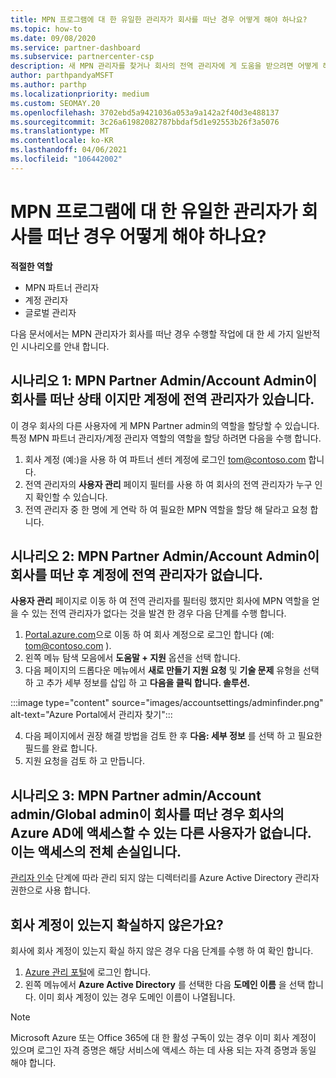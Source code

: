 ```yaml
---
title: MPN 프로그램에 대 한 유일한 관리자가 회사를 떠난 경우 어떻게 해야 하나요?
ms.topic: how-to
ms.date: 09/08/2020
ms.service: partner-dashboard
ms.subservice: partnercenter-csp
description: 새 MPN 관리자를 찾거나 회사의 전역 관리자에 게 도움을 받으려면 어떻게 해야 하는지 알아보세요. 또한 새 파트너 센터 전역 관리자를 추가 하는 방법에 대해 알아봅니다.
author: parthpandyaMSFT
ms.author: parthp
ms.localizationpriority: medium
ms.custom: SEOMAY.20
ms.openlocfilehash: 3702ebd5a9421036a053a9a142a2f40d3e488137
ms.sourcegitcommit: 3c26a61982082787bbdaf5d1e92553b26f3a5076
ms.translationtype: MT
ms.contentlocale: ko-KR
ms.lasthandoff: 04/06/2021
ms.locfileid: "106442002"
---
```

# <a name="what-to-do-if-the-only-admin-for-your-mpn-program-has-left-the-company"></a>MPN 프로그램에 대 한 유일한 관리자가 회사를 떠난 경우 어떻게 해야 하나요?

**적절한 역할**

- MPN 파트너 관리자
- 계정 관리자
- 글로벌 관리자

다음 문서에서는 MPN 관리자가 회사를 떠난 경우 수행할 작업에 대 한 세 가지 일반적인 시나리오를 안내 합니다.

## <a name="scenario-1-mpn-partner-adminaccount-admin-has-left-the-company-but-there-are-still-global-admins-in-the-account"></a>시나리오 1: MPN Partner Admin/Account Admin이 회사를 떠난 상태 이지만 계정에 전역 관리자가 있습니다.

이 경우 회사의 다른 사용자에 게 MPN Partner admin의 역할을 할당할 수 있습니다. 특정 MPN 파트너 관리자/계정 관리자 역할의 역할을 할당 하려면 다음을 수행 합니다.

1. 회사 계정 (예:)을 사용 하 여 파트너 센터 계정에 로그인 tom@contoso.com 합니다.
1. 전역 관리자의 **사용자 관리** 페이지 필터를 사용 하 여 회사의 전역 관리자가 누구 인지 확인할 수 있습니다. 
1. 전역 관리자 중 한 명에 게 연락 하 여 필요한 MPN 역할을 할당 해 달라고 요청 합니다. 

## <a name="scenario-2-mpn-partner-adminaccount-admin-has-left-the-company-and-there-are-no-global-admins-in-the-account"></a>시나리오 2: MPN Partner Admin/Account Admin이 회사를 떠난 후 계정에 전역 관리자가 없습니다. 

**사용자 관리** 페이지로 이동 하 여 전역 관리자를 필터링 했지만 회사에 MPN 역할을 얻을 수 있는 전역 관리자가 없다는 것을 발견 한 경우 다음 단계를 수행 합니다.

1. [Portal.azure.com](https://ms.portal.azure.com/)으로 이동 하 여 회사 계정으로 로그인 합니다 (예: tom@contoso.com ). 
1. 왼쪽 메뉴 탐색 모음에서 **도움말 + 지원** 옵션을 선택 합니다.
1. 다음 페이지의 드롭다운 메뉴에서 **새로 만들기 지원 요청** 및 **기술 문제** 유형을 선택 하 고 추가 세부 정보를 삽입 하 고 **다음을 클릭 합니다. 솔루션.**

:::image type="content" source="images/accountsettings/adminfinder.png" alt-text="Azure Portal에서 관리자 찾기":::

4. 다음 페이지에서 권장 해결 방법을 검토 한 후 **다음: 세부 정보** 를 선택 하 고 필요한 필드를 완료 합니다.
1. 지원 요청을 검토 하 고 만듭니다.


## <a name="scenario-3-mpn-partner-adminaccount-adminglobal-admin-has-left-the-company-and-there-are-no-other-users-who-can-access-the-companys-azure-ad-this-is-a-complete-loss-of-access"></a>시나리오 3: MPN Partner admin/Account admin/Global admin이 회사를 떠난 경우 회사의 Azure AD에 액세스할 수 있는 다른 사용자가 없습니다. 이는 액세스의 전체 손실입니다.

[관리자 인수](/azure/active-directory/users-groups-roles/domains-admin-takeover#internal-admin-takeover) 단계에 따라 관리 되지 않는 디렉터리를 Azure Active Directory 관리자 권한으로 사용 합니다.

## <a name="not-sure-if-your-company-already-has-a-work-account"></a>회사 계정이 있는지 확실하지 않은가요?

회사에 회사 계정이 있는지 확실 하지 않은 경우 다음 단계를 수행 하 여 확인 합니다.

1. [Azure 관리 포털](https://ms.portal.azure.com)에 로그인 합니다.
2. 왼쪽 메뉴에서 **Azure Active Directory** 를 선택한 다음 **도메인 이름** 을 선택 합니다.
이미 회사 계정이 있는 경우 도메인 이름이 나열됩니다.

>[!Note]
>Microsoft Azure 또는 Office 365에 대 한 활성 구독이 있는 경우 이미 회사 계정이 있으며 로그인 자격 증명은 해당 서비스에 액세스 하는 데 사용 되는 자격 증명과 동일 해야 합니다.